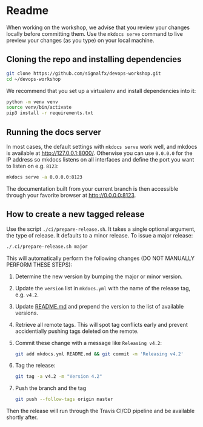 # Readme

When working on the workshop, we advise that you review your changes locally before committing them. Use the `mkdocs serve` command to live preview your changes (as you type) on your local machine.

## Cloning the repo and installing dependencies

```bash
git clone https://github.com/signalfx/devops-workshop.git
cd ~/devops-workshop
```

We recommend that you set up a virtualenv and install dependencies into it:

```bash
python -m venv venv
source venv/bin/activate
pip3 install -r requirements.txt
```

## Running the docs server

In most cases, the default settings with `mkdocs serve` work well, and mkdocs is available at <http://127.0.0.1:8000/>. Otherwise you can use `0.0.0.0` for the IP address so mkdocs listens on all interfaces and define the port you want to listen on e.g. `8123`:

```bash
mkdocs serve -a 0.0.0.0:8123
```

The documentation built from your current branch is then accessible through your favorite browser at <http://0.0.0.0:8123>.

## How to create a new tagged release

Use the script `./ci/prepare-release.sh`. It takes a single optional argument, the type of release. It defaults to a minor release. To issue a major release:

```bash
./.ci/prepare-release.sh major
```

This will automatically perform the following changes (DO NOT MANUALLY PERFORM THESE STEPS):

1. Determine the new version by bumping the major or minor version.

1. Update the `version` list in `mkdocs.yml` with the name of the release tag, e.g. `v4.2`.

1. Update [README.md](../README.md) and prepend the version to the list of available versions.

1. Retrieve all remote tags. This will spot tag conflicts early and prevent accidentially pushing tags deleted on the remote.

1. Commit these change with a message like `Releasing v4.2`:

    ```bash
    git add mkdocs.yml README.md && git commit -m 'Releasing v4.2'
    ```

1. Tag the release:

    ```bash
    git tag -a v4.2 -m "Version 4.2"
    ```

1. Push the branch and the tag

    ```bash
    git push --follow-tags origin master
    ```

Then the release will run through the Travis CI/CD pipeline and be available shortly after.
